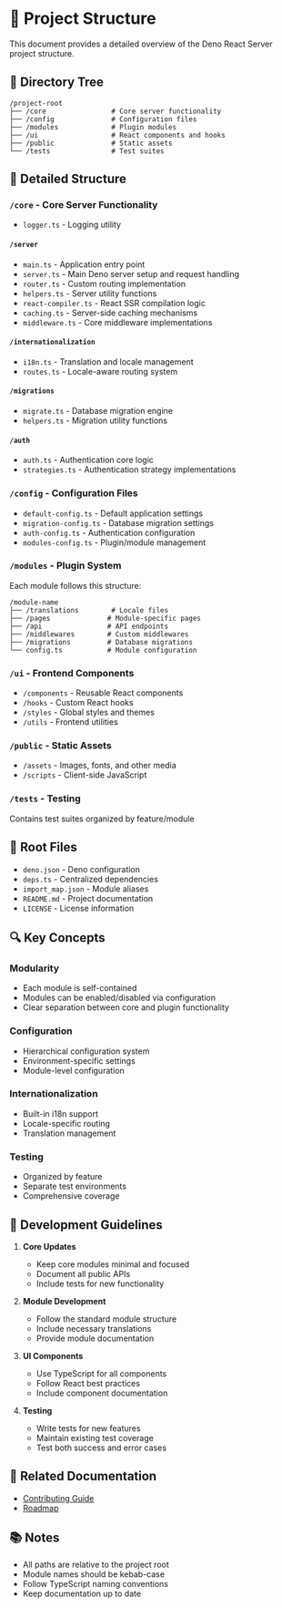 # 📁 Project Structure

This document provides a detailed overview of the Deno React Server project structure.

## 🌳 Directory Tree

```
/project-root
├── /core                # Core server functionality
├── /config              # Configuration files
├── /modules             # Plugin modules
├── /ui                  # React components and hooks
├── /public              # Static assets
└── /tests               # Test suites
```

## 📂 Detailed Structure

### `/core` - Core Server Functionality
- `logger.ts` - Logging utility

#### `/server`
- `main.ts` - Application entry point
- `server.ts` - Main Deno server setup and request handling
- `router.ts` - Custom routing implementation
- `helpers.ts` - Server utility functions
- `react-compiler.ts` - React SSR compilation logic
- `caching.ts` - Server-side caching mechanisms
- `middleware.ts` - Core middleware implementations

#### `/internationalization`
- `i18n.ts` - Translation and locale management
- `routes.ts` - Locale-aware routing system

#### `/migrations`
- `migrate.ts` - Database migration engine
- `helpers.ts` - Migration utility functions

#### `/auth`
- `auth.ts` - Authentication core logic
- `strategies.ts` - Authentication strategy implementations

### `/config` - Configuration Files

- `default-config.ts` - Default application settings
- `migration-config.ts` - Database migration settings
- `auth-config.ts` - Authentication configuration
- `modules-config.ts` - Plugin/module management

### `/modules` - Plugin System

Each module follows this structure:
```
/module-name
├── /translations        # Locale files
├── /pages              # Module-specific pages
├── /api                # API endpoints
├── /middlewares        # Custom middlewares
├── /migrations         # Database migrations
└── config.ts           # Module configuration
```

### `/ui` - Frontend Components

- `/components` - Reusable React components
- `/hooks` - Custom React hooks
- `/styles` - Global styles and themes
- `/utils` - Frontend utilities

### `/public` - Static Assets

- `/assets` - Images, fonts, and other media
- `/scripts` - Client-side JavaScript

### `/tests` - Testing

Contains test suites organized by feature/module

## 📄 Root Files

- `deno.json` - Deno configuration
- `deps.ts` - Centralized dependencies
- `import_map.json` - Module aliases
- `README.md` - Project documentation
- `LICENSE` - License information

## 🔍 Key Concepts

### Modularity
- Each module is self-contained
- Modules can be enabled/disabled via configuration
- Clear separation between core and plugin functionality

### Configuration
- Hierarchical configuration system
- Environment-specific settings
- Module-level configuration

### Internationalization
- Built-in i18n support
- Locale-specific routing
- Translation management

### Testing
- Organized by feature
- Separate test environments
- Comprehensive coverage

## 📝 Development Guidelines

1. **Core Updates**
   - Keep core modules minimal and focused
   - Document all public APIs
   - Include tests for new functionality

2. **Module Development**
   - Follow the standard module structure
   - Include necessary translations
   - Provide module documentation

3. **UI Components**
   - Use TypeScript for all components
   - Follow React best practices
   - Include component documentation

4. **Testing**
   - Write tests for new features
   - Maintain existing test coverage
   - Test both success and error cases

## 🔗 Related Documentation

- [Contributing Guide](./CONTRIBUTING.md)
- [Roadmap](./ROADMAP.md)

## 📚 Notes

- All paths are relative to the project root
- Module names should be kebab-case
- Follow TypeScript naming conventions
- Keep documentation up to date
